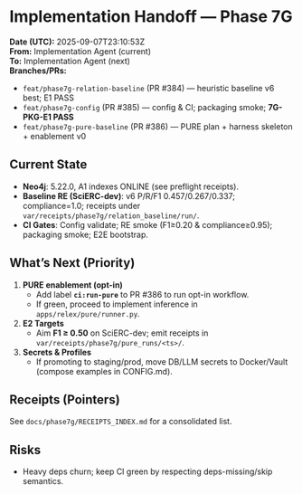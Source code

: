 # Implementation Handoff — Phase 7G

**Date (UTC):** 2025-09-07T23:10:53Z  
**From:** Implementation Agent (current)  
**To:** Implementation Agent (next)  
**Branches/PRs:**  
- `feat/phase7g-relation-baseline` (PR #384) — heuristic baseline v6 best; E1 PASS  
- `feat/phase7g-config` (PR #385) — config & CI; packaging smoke; **7G-PKG-E1 PASS**  
- `feat/phase7g-pure-baseline` (PR #386) — PURE plan + harness skeleton + enablement v0

## Current State
- **Neo4j**: 5.22.0, A1 indexes ONLINE (see preflight receipts).
- **Baseline RE (SciERC-dev)**: v6 P/R/F1 0.457/0.267/0.337; compliance=1.0; receipts under `var/receipts/phase7g/relation_baseline/run/`.
- **CI Gates**: Config validate; RE smoke (F1≥0.20 & compliance≥0.95); packaging smoke; E2E bootstrap.

## What’s Next (Priority)
1. **PURE enablement (opt-in)**  
   - Add label **`ci:run-pure`** to PR #386 to run opt-in workflow.  
   - If green, proceed to implement inference in `apps/relex/pure/runner.py`.
2. **E2 Targets**  
   - Aim **F1 ≥ 0.50** on SciERC-dev; emit receipts in `var/receipts/phase7g/pure_runs/<ts>/`.
3. **Secrets & Profiles**  
   - If promoting to staging/prod, move DB/LLM secrets to Docker/Vault (compose examples in CONFIG.md).

## Receipts (Pointers)
See `docs/phase7g/RECEIPTS_INDEX.md` for a consolidated list.

## Risks
- Heavy deps churn; keep CI green by respecting deps-missing/skip semantics.

